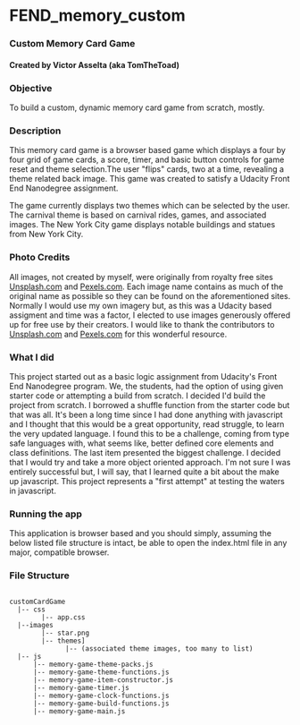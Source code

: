 # FEND_memory_custom

<h3>Custom Memory Card Game</h3>
<h4>Created by Victor Asselta (aka TomTheToad)</h4>

<h3>Objective</h3>
<p>To build a custom, dynamic memory card game from scratch, mostly.</p>

<h3>Description</h3>
<p>This memory card game is a browser based game which displays a four by four grid of game cards, a score, timer, and basic button controls for game reset and theme selection.The user "flips" cards, two at a time, revealing a theme related back image. This game was created to satisfy a Udacity Front End Nanodegree assignment.</p>

<p>The game currently displays two themes which can be selected by the user. The carnival theme is based on carnival rides, games, and associated images. The New York City game displays notable buildings and statues from New York City.</p>

<h3>Photo Credits</h3>
<p>All images, not created by myself, were originally from royalty free sites <a href="https://unsplash.com">Unsplash.com</a> and <a href="https://www.pexels.com">Pexels.com</a>. Each image name contains as much of the original name as possible so they can be found on the aforementioned sites. Normally I would use my own imagery but, as this was a Udacity based assigment and time was a factor, I elected to use images generously offered up for free use by their creators. I would like to thank the contributors to <a href="https://unsplash.com">Unsplash.com</a> and <a href="https://www.pexels.com">Pexels.com</a> for this wonderful resource.</p>

<h3>What I did</h3>
<p>This project started out as a basic logic assignment from Udacity's Front End Nanodegree program. We, the students, had the option of using given starter code or attempting a build from scratch. I decided I'd build the project from scratch. I borrowed a shuffle function from the starter code but that was all. It's been a long time since I had done anything with javascript and I thought that this would be a great opportunity, read struggle, to learn the very updated language. I found this to be a challenge, coming from type safe languages with, what seems like, better defined core elements and class definitions. The last item presented the biggest challenge. I decided that I would try and take a more object oriented approach. I'm not sure I was entirely successful but, I will say, that I learned quite a bit about the make up javascript. This project represents a "first attempt" at testing the waters in javascript.</p>

<h3>Running the app</h3>
<p>This application is browser based and you should simply, assuming the below listed file structure is intact, be able to open the index.html file in any major, compatible browser.</p>

<h3>File Structure</h3>

<pre>
<code>
customCardGame
  |-- css
        |-- app.css
  |--images
        |-- star.png
        |-- themes]
              |-- (associated theme images, too many to list)
  |-- js
      |-- memory-game-theme-packs.js
      |-- memory-game-theme-functions.js
      |-- memory-game-item-constructor.js
      |-- memory-game-timer.js
      |-- memory-game-clock-functions.js
      |-- memory-game-build-functions.js
      |-- memory-game-main.js
 </code>
 </pre>
